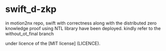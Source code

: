 # swift_d-zkp
in motion2nx repo, swift with correctness along with the distributed zero knowledge proof using NTL library have been deployed. 
kindly refer to the without_ot_final branch

under licence of the [MIT license] (LICENCE). 
